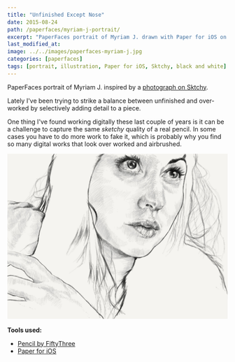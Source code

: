 ```yaml
---
title: "Unfinished Except Nose"
date: 2015-08-24
path: /paperfaces/myriam-j-portrait/
excerpt: "PaperFaces portrait of Myriam J. drawn with Paper for iOS on an iPad."
last_modified_at: 
image: ../../images/paperfaces-myriam-j.jpg
categories: [paperfaces]
tags: [portrait, illustration, Paper for iOS, Sktchy, black and white]
---
```


PaperFaces portrait of Myriam J. inspired by a [photograph on Sktchy](https://sktchy.com/kMXyoD).

Lately I've been trying to strike a balance between unfinished and over-worked by selectively adding detail to a piece. 

One thing I've found working digitally these last couple of years is it can be a challenge to capture the same *sketchy* quality of a real pencil. In some cases you have to do more work to fake it, which is probably why you find so many digital works that look over worked and airbrushed.

![Work in process screenshot](../../images/paperfaces-myriam-j-process-1-lg.jpg)

**Tools used:**

- [Pencil by FiftyThree](https://www.amazon.com/FiftyThree-Digital-Stylus-Pencil-iPhone/dp/B01JJBUYR4/ref=as_li_ss_tl?keywords=pencil+53&qid=1550586265&s=gateway&sr=8-3&linkCode=ll1&tag=mademist-20&linkId=0134793cb840affff60f2e45a7f64678&language=en_US)
- [Paper for iOS](https://paper.bywetransfer.com/)
